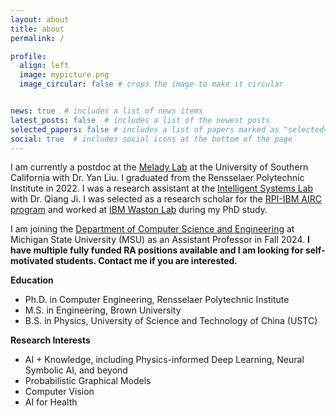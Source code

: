 ```yaml
---
layout: about
title: about
permalink: /

profile:
  align: left
  image: mypicture.png
  image_circular: false # crops the image to make it circular


news: true  # includes a list of news items
latest_posts: false  # includes a list of the newest posts
selected_papers: false # includes a list of papers marked as "selected={true}"
social: true  # includes social icons at the bottom of the page
---
```


I am currently a postdoc at the [Melady Lab](https://melady.usc.edu/) at the University of Southern California with Dr. Yan Liu. I graduated from the Rensselaer Polytechnic Institute in 2022. I was a research assistant at the [Intelligent Systems Lab](https://sites.ecse.rpi.edu/~cvrl/) with Dr. Qiang Ji. I was selected as a research scholar for the [RPI-IBM AIRC program](https://airc.rpi.edu/) and worked at [IBM Waston Lab](https://research.ibm.com/labs/yorktown-heights) during my PhD study.

I am joining the [Department of Computer Science and Engineering](https://engineering.msu.edu/about/departments/cse) at Michigan State University (MSU) as an Assistant Professor in Fall 2024. **I have multiple fully funded RA positions available and I am looking for self-motivated students. Contact me if you are interested.**

**Education**
 * Ph.D. in Computer Engineering, Rensselaer Polytechnic Institute
 * M.S. in Engineering, Brown University
 * B.S. in Physics, University of Science and Technology of China (USTC)
   
**Research Interests**
 * AI + Knowledge, including Physics-informed Deep Learning, Neural Symbolic AI, and beyond
 * Probabilistic Graphical Models
 * Computer Vision
 * AI for Health



